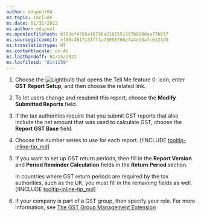 ```yaml
---
author: edupont04
ms.topic: include
ms.date: 01/31/2022
ms.author: edupont
ms.openlocfilehash: b703ef47b5e16736a2161551397b808daa77b037
ms.sourcegitcommit: ef80c461713fff1a75998766e7a4ed3a7c6121d0
ms.translationtype: HT
ms.contentlocale: en-AU
ms.lasthandoff: 02/15/2022
ms.locfileid: "8141159"
---
```

1. Choose the ![Lightbulb that opens the Tell Me feature 0.](../media/ui-search/search_small.png "Tell me what you want to do") icon, enter **GST Report Setup**, and then choose the related link.  
2. To let users change and resubmit this report, choose the **Modify Submitted Reports** field.  
3. If the tax authorities require that you submit GST reports that also include the net amount that was used to calculate GST, choose the **Report GST Base** field.  
4. Choose the number series to use for each report. [!INCLUDE [tooltip-inline-tip_md](tooltip-inline-tip_md.md)]  
5. If you want to set up GST return periods, then fill in the **Report Version** and **Period Reminder Calculation** fields in the **Return Period** section.  

    In countries where GST return periods are required by the tax authorities, such as the UK, you must fill in the remaining fields as well. [!INCLUDE [tooltip-inline-tip_md](tooltip-inline-tip_md.md)]  
6. If your company is part of a GST group, then specify your role. For more information, see [The GST Group Management Extension](../ui-extensions-vat-group.md)  
